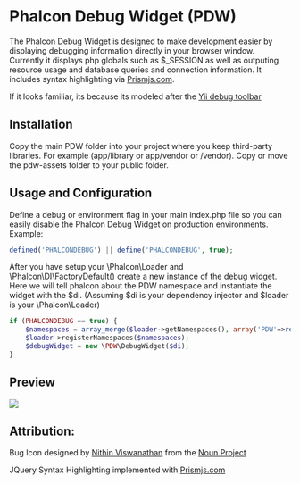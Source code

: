 Phalcon Debug Widget (PDW)
===

The Phalcon Debug Widget is designed to make development easier by displaying debugging information directly in your browser window. Currently it displays php globals such as $_SESSION as well as outputing resource usage and database queries and connection information. It includes syntax highlighting via [Prismjs.com](http://prismjs.com/).

If it looks familiar, its because its modeled after the [Yii debug toolbar](https://github.com/malyshev/yii-debug-toolbar)


## Installation

Copy the main PDW folder into your project where you keep third-party libraries.
For example (app/library or app/vendor or /vendor). Copy or move the pdw-assets folder to your public folder.

## Usage and Configuration



Define a debug or environment flag in your main index.php file so you can easily disable the Phalcon Debug Widget on production environments. Example:

```php
defined('PHALCONDEBUG') || define('PHALCONDEBUG', true);
```

After you have setup your \Phalcon\Loader and \Phalcon\DI\FactoryDefault() create a new instance of the debug widget. Here we will tell phalcon about the PDW namespace and instantiate the widget with the $di. (Assuming $di is your dependency injector and $loader is your \Phalcon\Loader)
```php
if (PHALCONDEBUG == true) {
	$namespaces = array_merge($loader->getNamespaces(), array('PDW'=>realpath('/path/to/PDW')));
	$loader->registerNamespaces($namespaces);
	$debugWidget = new \PDW\DebugWidget($di);
}
```


## Preview

![](/preview.png])

## Attribution:

Bug Icon designed by [Nithin Viswanathan](http://thenounproject.com/nsteve) from the [Noun Project](http://thenounproject.com)

JQuery Syntax Highlighting implemented with [Prismjs.com](http://prismjs.com/)


